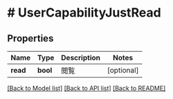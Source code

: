 # # UserCapabilityJustRead

## Properties

Name | Type | Description | Notes
------------ | ------------- | ------------- | -------------
**read** | **bool** | 閲覧 | [optional]

[[Back to Model list]](../../README.md#models) [[Back to API list]](../../README.md#endpoints) [[Back to README]](../../README.md)
